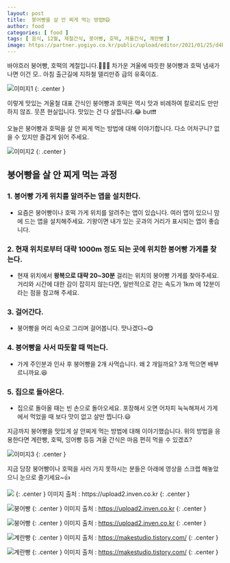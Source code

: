 ```yaml
---
layout: post
title:  붕어빵을 살 안 찌게 먹는 방법❗😄
author: food
categories: [ food ]
tags: [ 음식, 12월, 제철간식, 붕어빵, 호떡, 겨울간식, 계란빵 ]
image: https://partner.yogiyo.co.kr/public/upload/editor/2021/01/25/d4b837aad7524462a1d0f5f552b7cd03.jpg
---
```


바야흐러 붕어빵, 호떡의 계절입니다.👏👏👏
차가운 겨울에 따듯한 붕어빵과 호떡 냄새가 나면 이건 모.. 아침 출근길에 지하철 델리만쥬 급의 유혹이죠.

![이미지1](https://media2.giphy.com/media/XDchDU77dNigejOCBl/200w.webp?cid=ecf05e47ezjq10b0i9sc69eu9wrtqcihlk38hcfoila9z7sl&rid=200w.webp&ct=g)
{: .center }

이렇게 맛있는 겨울철 대표 간식인 붕어빵과 호떡은 역시 맛과 비례하여 칼로리도 만만하지 않죠. 웃픈 현실입니다. 맛있는 건 다 살찝니다.😂 but❗❗

오늘은 붕어빵과 호떡을 살 안 찌게 먹는 방법에 대해 이야기합니다. 다소 어처구니? 없을 수 있지만 즐겁게 읽어 주세요.

![이미지2](https://media4.giphy.com/media/wAxlCmeX1ri1y/200.webp?cid=ecf05e47jh6wlk9qmrbdibglz55gf944uxbmwyrp570hgvo1&rid=200.webp&ct=g)
{: .center }

## 붕어빵을 살 안 찌게 먹는 과정

### 1. 붕어빵 가게 위치를 알려주는 앱을 설치한다.  
-   요즘은 붕어빵이나 호떡 가게 위치를 알려주는 앱이 있습니다. 여러 앱이 있으니 맘에 드는 앱을 설치해주세요. 기왕이면 내가 있는 곳과의 거리가 표시되는 앱이 좋습니다.

### 2. 현재 위치로부터 대략 1000m 정도 되는 곳에 위치한 붕어빵 가게를 찾는다.
-   현재 위치에서 **왕복으로 대략 20~30분** 걸리는 위치의 붕어빵 가게를 찾아주세요. 거리와 시간에 대한 감이 잡히지 않는다면, 일반적으로 걷는 속도가 1km 에 12분이라는 점을 참고해 주세요.

### 3. 걸어간다.  
-   붕어빵을 머리 속으로 그리며 걸어봅니다. 맛나겠다~😋

### 4. 붕어빵을 사서 따듯할 때 먹는다.  
-   가게 주인분과 인사 후 붕어빵을 2개 사먹습니다. 왜 2 개일까요? 3개 먹으면 배부르니까요.😆

### 5. 집으로 돌아온다.
-   집으로 돌아올 때는 빈 손으로 돌아오세요. 포장해서 오면 어차피 눅눅해져서 가게에서 먹었을 때 보다 맛이 없고 살만 찝니다.😃

지금까지 붕어빵을 맛있게 살 안찌게 먹는 방법에 대해 이야기했습니다. 위의 방법을 응용한다면 계란빵, 호떡, 잉어빵 등등 겨울 간식은 마음 편히 먹을 수 있겠죠?

![이미지3](https://media0.giphy.com/media/d7nd6bdypnYjGT1jP3/giphy.webp?cid=ecf05e47kwc86vjkyjoajr9nyubho1ufogjf4h8opeucczkx&rid=giphy.webp&ct=g)
{: .center }

지금 당장 붕어빵이나 호떡을 사러 가지 못하시는 분들은 아래에 영상을 스크랩 해놓았으니 눈으로 즐기세요~👍

<img src="ho.gif">
{: .center }
이미지 출처 : https://upload2.inven.co.kr
{: .center }

![붕어빵](.\img\i14072532612.gif)
{: .center }
이미지 출처 : https://upload2.inven.co.kr
{: .center }

![붕어빵](.\img\i14077319992.gif)
{: .center }
이미지 출처 : https://upload2.inven.co.kr
{: .center }

![계란빵](https://t1.daumcdn.net/cfile/tistory/99C1103B5C585A1202)
{: .center }
이미지 출처 : https://makestudio.tistory.com/
{: .center }

![계란빵](https://t1.daumcdn.net/cfile/tistory/99D9B73B5C585A1539)
{: .center }
이미지 출처 : https://makestudio.tistory.com/
{: .center }
